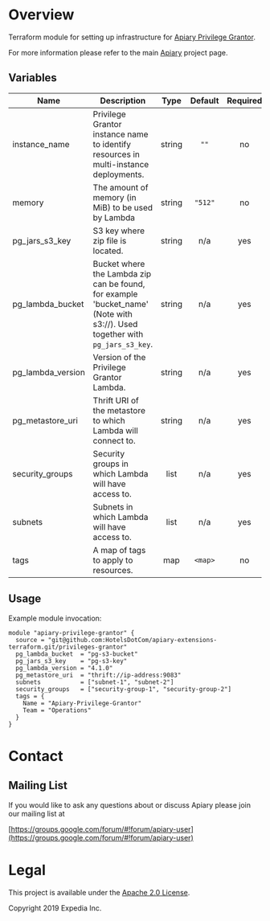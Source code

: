 # Overview

Terraform module for setting up infrastructure for [Apiary Privilege Grantor](https://github.com/ExpediaGroup/apiary-extensions/tree/master/apiary-metastore-events/apiary-metastore-consumers/privileges-grantor).

For more information please refer to the main [Apiary](https://github.com/ExpediaInc/apiary) project page.

## Variables

| Name | Description | Type | Default | Required |
|------|-------------|:----:|:-----:|:-----:|
| instance\_name | Privilege Grantor instance name to identify resources in multi-instance deployments. | string | `""` | no |
| memory | The amount of memory (in MiB) to be used by Lambda | string | `"512"` | no |
| pg\_jars\_s3\_key | S3 key where zip file is located. | string | n/a | yes |
| pg\_lambda\_bucket | Bucket where the Lambda zip can be found, for example 'bucket_name' (Note with s3://). Used together with `pg_jars_s3_key`. | string | n/a | yes |
| pg\_lambda\_version | Version of the Privilege Grantor Lambda. | string | n/a | yes |
| pg\_metastore\_uri | Thrift URI of the metastore to which Lambda will connect to. | string | n/a | yes |
| security\_groups | Security groups in which Lambda will have access to. | list | n/a | yes |
| subnets | Subnets in which Lambda will have access to. | list | n/a | yes |
| tags | A map of tags to apply to resources. | map | `<map>` | no |

## Usage

Example module invocation:
```
module "apiary-privilege-grantor" {
  source = "git@github.com:HotelsDotCom/apiary-extensions-terraform.git/privileges-grantor"
  pg_lambda_bucket  = "pg-s3-bucket"
  pg_jars_s3_key    = "pg-s3-key"
  pg_lambda_version = "4.1.0"
  pg_metastore_uri  = "thrift://ip-address:9083"
  subnets           = ["subnet-1", "subnet-2"]
  security_groups   = ["security-group-1", "security-group-2"]
  tags = {
    Name = "Apiary-Privilege-Grantor"
    Team = "Operations"
  }
}

```

# Contact

## Mailing List
If you would like to ask any questions about or discuss Apiary please join our mailing list at

  [https://groups.google.com/forum/#!forum/apiary-user](https://groups.google.com/forum/#!forum/apiary-user)

# Legal
This project is available under the [Apache 2.0 License](http://www.apache.org/licenses/LICENSE-2.0.html).

Copyright 2019 Expedia Inc.
